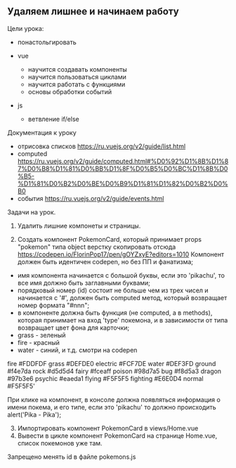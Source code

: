 ## Удаляем лишнее и начинаем работу

Цели урока:
- понастольгировать

- vue
    - научится создавать компоненты
    - научится пользоваться циклами
    - научится работать с функциями
    - основы обработки событий
- js 
    - ветвление if/else


Документация к уроку

- отрисовка списков https://ru.vuejs.org/v2/guide/list.html
- computed https://ru.vuejs.org/v2/guide/computed.html#%D0%92%D1%8B%D1%87%D0%B8%D1%81%D0%BB%D1%8F%D0%B5%D0%BC%D1%8B%D0%B5-%D1%81%D0%B2%D0%BE%D0%B9%D1%81%D1%82%D0%B2%D0%B0
- события https://ru.vuejs.org/v2/guide/events.html

Задачи на урок.
1. Удалить лишние компонеты и страницы.

2. Создать компонент PokemonCard, который принимает props "pokemon" типа object верстку скопировать отсюда https://codepen.io/FlorinPop17/pen/gOYZxyE?editors=1010
Компонент должен быть идентичен codepen, но без ПП и фанатизма;
- имя компонента начинается с большой буквы, если это 'pikachu', то все имя должно быть заглавными буквами;
- порядковый номер (id) состоит не больше чем из трех чисел и начинается с '#', должен быть computed метод, который возвращает номер формата "#nnn";
- в компоненте должна быть функция (не computed, a в methods), которая принимает на вход 'type' покемона, и в зависимости от типа возвращает цвет фона для карточки;
- grass - зеленый
- fire - красный
- water - синий, и т.д. смотри на codepen

fire #FDDFDF
grass #DEFDE0
electric #FCF7DE
water #DEF3FD
ground #f4e7da
rock #d5d5d4
fairy #fceaff
poison #98d7a5
bug #f8d5a3
dragon #97b3e6
psychic #eaeda1
flying #F5F5F5
fighting #E6E0D4
normal #F5F5F5'


При клике на компонент, в консоле должна появляться информация о имени покема, и его типе, если это 'pikachu' то должно происходить alert('Pika - Pika');

3. Импортировать компонент PokemonCard в views/Home.vue
4. Вывести в цикле компонент PokemonCard на странице Home.vue, список покемонов уже там.

Запрещено менять id в файле pokemons.js